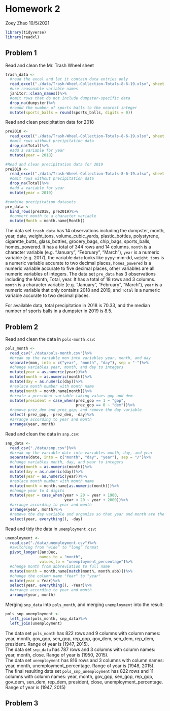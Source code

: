 Homework 2
================
Zoey Zhao
10/5/2021

``` r
library(tidyverse)
library(readxl)
```

## Problem 1

Read and clean the Mr. Trash Wheel sheet

``` r
trash_data <- 
  #read the excel and let it contain data entries only
  read_excel("./data/Trash-Wheel-Collection-Totals-8-6-19.xlsx", sheet = 1, range = "A2:N408")%>%
  #use reasonable variable names
  janitor::clean_names()%>%
  #omit rows that do not include dumpster-specific data
  drop_na(dumpster)%>%
  #round the number of sports balls to the nearest integer
  mutate(sports_balls = round(sports_balls, digits = 0))
```

Read and clean precipitation data for 2018

``` r
pre2018 <- 
  read_excel("./data/Trash-Wheel-Collection-Totals-8-6-19.xlsx", sheet = 5, range = "A2:B14")%>%
  #omit rows without precipitation data
  drop_na(Total)%>%
  #add a variable for year
  mutate(year = 2018)

#Read and clean precipitation data for 2019
pre2019 <- 
  read_excel("./data/Trash-Wheel-Collection-Totals-8-6-19.xlsx", sheet = 4, range = "A2:B14")%>%
  #omit rows without precipitation data
  drop_na(Total)%>%
  #add a variable for year
  mutate(year = 2019)

#combine precipitation datasets
pre_data <- 
  bind_rows(pre2018, pre2019)%>%
  #convert month to a character variable
  mutate(Month = month.name[Month])
```

The data set `trash_data` has 14 observations including the dumpster,
month, year, date, weight\_tons, volume\_cubic\_yards, plastic\_bottles,
polystyrene, cigarette\_butts, glass\_bottles, grocery\_bags,
chip\_bags, sports\_balls, homes\_powered. It has a total of 344 rows
and 14 columns. `month` is a character variable (e.g. “January”,
“February”, “March”), `year` is a numeric variable (e.g. 2017), the
variable `date` looks like yyyy-mm-dd, `weight_tons` is a numeric
variable accurate to two decimal places, `homes_powered` is a numeric
variable accurate to five decimal places, other variables are all
numeric variables of integers. The data set `pre_data` has 3
observations including the Month, Total, year. It has a total of 18 rows
and 3 columns. `month` is a character variable (e.g. “January”,
“February”, “March”), `year` is a numeric variable that only contains
2018 and 2019, and `Total` is a numeric variable accurate to two decimal
places.

For available data, total precipitation in 2018 is 70.33, and the median
number of sports balls in a dumpster in 2019 is 8.5.

## Problem 2

Read and clean the data in `pols-month.csv`:

``` r
pols_month <- 
  read_csv("./data/pols-month.csv")%>%
  #break up the variable mon into variables year, month, and day
  separate(mon, into = c("year", "month", "day"), sep = "-")%>%
  #change variables year, month, and day to integers
  mutate(year = as.numeric(year))%>%
  mutate(month = as.numeric(month))%>%
  mutate(day = as.numeric(day))%>%
  #replace month number with month name
  mutate(month = month.name[month])%>%
  #create a president variable taking values gop and dem
  mutate(president = case_when(prez_gop == 1 ~ "gop",
                               prez_gop == 0 ~ "dem"))%>%
  #remove prez_dem and prez_gop; and remove the day variable
  select(-prez_gop, -prez_dem, -day)%>%
  #arrange according to year and month
  arrange(year, month)
```

Read and clean the data in `snp.csv`:

``` r
snp_data <- 
  read_csv("./data/snp.csv")%>%
  #break up the variable date into variables month, day, and year
  separate(date, into = c("month", "day", "year"), sep = "/")%>%
  #change variables month, day, and year to integers
  mutate(month = as.numeric(month))%>%
  mutate(day = as.numeric(day))%>%
  mutate(year = as.numeric(year))%>%
  #replace month number with month name
  mutate(month = month.name[as.numeric(month)])%>%
  #change year to 4 digits
  mutate(year = case_when(year > 20 ~ year + 1900,
                          year < 20 ~ year + 2000))%>%
  #arrange according to year and month
  arrange(year, month)%>%
  #remove the day variable and organize so that year and month are the leading columns
  select(year, everything(), -day)
```

Read and tidy the data in `unemployment.csv`:

``` r
unemployment <- 
  read_csv("./data/unemployment.csv")%>%
  #switching from “wide” to “long” format
  pivot_longer(Jan:Dec,
               names_to = "month",
               values_to = "unemployment_percentage")%>%
  #change month from abbreviation to full name
  mutate(month = month.name[match(month, month.abb)])%>%
  #change the column name "Year" to "year"
  mutate(year = Year)%>%
  select(year, everything(), -Year)%>%
  #arrange according to year and month
  arrange(year, month)
```

Merging `snp_data` into `pols_month`, and merging `unemployment` into
the result:

``` r
pols_snp_unemployment <- 
  left_join(pols_month, snp_data)%>%
  left_join(unemployment)
```

The data set `pols_month` has 822 rows and 9 columns with column names:
year, month, gov\_gop, sen\_gop, rep\_gop, gov\_dem, sen\_dem, rep\_dem,
president. Range of year is (1947, 2015).  
The data set `snp_data` has 787 rows and 3 columns with column names:
year, month, close. Range of year is (1950, 2015).  
The data set `unemployment` has 816 rows and 3 columns with column
names: year, month, unemployment\_percentage. Range of year is (1948,
2015).  
The final resulting data set `pols_snp_unemployment` has 822 rows and 11
columns with column names: year, month, gov\_gop, sen\_gop, rep\_gop,
gov\_dem, sen\_dem, rep\_dem, president, close,
unemployment\_percentage. Range of year is (1947, 2015)

## Problem 3
